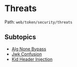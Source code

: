 # Threats

Path: `web/token/security/threats`

## Subtopics
- [Alg None Bypass](./alg_none_bypass/README.md)
- [Jwk Confusion](./jwk_confusion/README.md)
- [Kid Header Injection](./kid_header_injection/README.md)
